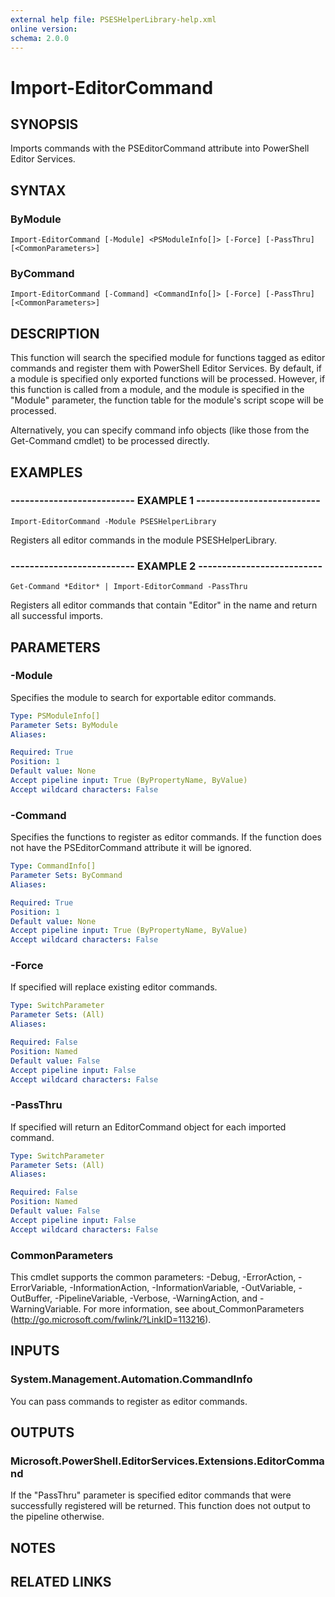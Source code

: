 ```yaml
---
external help file: PSESHelperLibrary-help.xml
online version: 
schema: 2.0.0
---
```


# Import-EditorCommand

## SYNOPSIS
Imports commands with the PSEditorCommand attribute into PowerShell Editor Services.

## SYNTAX

### ByModule
```
Import-EditorCommand [-Module] <PSModuleInfo[]> [-Force] [-PassThru] [<CommonParameters>]
```

### ByCommand
```
Import-EditorCommand [-Command] <CommandInfo[]> [-Force] [-PassThru] [<CommonParameters>]
```

## DESCRIPTION
This function will search the specified module for functions tagged as editor commands and
register them with PowerShell Editor Services. 
By default, if a module is specified only
exported functions will be processed.
However, if this function is called from a module, and
the module is specified in the "Module" parameter, the function table for the module's script
scope will be processed.

Alternatively, you can specify command info objects (like those from the Get-Command cmdlet)
to be processed directly.

## EXAMPLES

### -------------------------- EXAMPLE 1 --------------------------
```
Import-EditorCommand -Module PSESHelperLibrary
```

Registers all editor commands in the module PSESHelperLibrary.

### -------------------------- EXAMPLE 2 --------------------------
```
Get-Command *Editor* | Import-EditorCommand -PassThru
```

Registers all editor commands that contain "Editor" in the name and return all successful imports.

## PARAMETERS

### -Module
Specifies the module to search for exportable editor commands.

```yaml
Type: PSModuleInfo[]
Parameter Sets: ByModule
Aliases: 

Required: True
Position: 1
Default value: None
Accept pipeline input: True (ByPropertyName, ByValue)
Accept wildcard characters: False
```

### -Command
Specifies the functions to register as editor commands.
If the function does not have the
PSEditorCommand attribute it will be ignored.

```yaml
Type: CommandInfo[]
Parameter Sets: ByCommand
Aliases: 

Required: True
Position: 1
Default value: None
Accept pipeline input: True (ByPropertyName, ByValue)
Accept wildcard characters: False
```

### -Force
If specified will replace existing editor commands.

```yaml
Type: SwitchParameter
Parameter Sets: (All)
Aliases: 

Required: False
Position: Named
Default value: False
Accept pipeline input: False
Accept wildcard characters: False
```

### -PassThru
If specified will return an EditorCommand object for each imported command.

```yaml
Type: SwitchParameter
Parameter Sets: (All)
Aliases: 

Required: False
Position: Named
Default value: False
Accept pipeline input: False
Accept wildcard characters: False
```

### CommonParameters
This cmdlet supports the common parameters: -Debug, -ErrorAction, -ErrorVariable, -InformationAction, -InformationVariable, -OutVariable, -OutBuffer, -PipelineVariable, -Verbose, -WarningAction, and -WarningVariable. For more information, see about_CommonParameters (http://go.microsoft.com/fwlink/?LinkID=113216).

## INPUTS

### System.Management.Automation.CommandInfo
You can pass commands to register as editor commands.

## OUTPUTS

### Microsoft.PowerShell.EditorServices.Extensions.EditorCommand
If the "PassThru" parameter is specified editor commands that were successfully registered
will be returned.  This function does not output to the pipeline otherwise.

## NOTES

## RELATED LINKS


